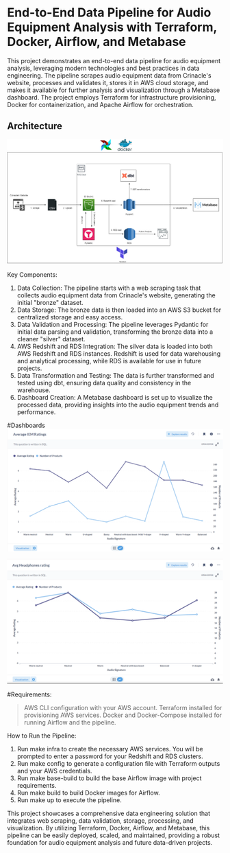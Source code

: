 # End-to-End Data Pipeline for Audio Equipment Analysis with Terraform, Docker, Airflow, and Metabase

This project demonstrates an end-to-end data pipeline for audio equipment analysis, leveraging modern technologies and best practices in data engineering. The pipeline scrapes audio equipment data from Crinacle's website, processes and validates it, stores it in AWS cloud storage, and makes it available for further analysis and visualization through a Metabase dashboard. The project employs Terraform for infrastructure provisioning, Docker for containerization, and Apache Airflow for orchestration.

## Architecture

![Architecture Diagram](images/audiophile-flowchart.jpg)


Key Components:

1. Data Collection: The pipeline starts with a web scraping task that collects audio equipment data from Crinacle's website, generating the initial "bronze" dataset.
2. Data Storage: The bronze data is then loaded into an AWS S3 bucket for centralized storage and easy access.
3. Data Validation and Processing: The pipeline leverages Pydantic for initial data parsing and validation, transforming the bronze data into a cleaner "silver" dataset.
4. AWS Redshift and RDS Integration: The silver data is loaded into both AWS Redshift and RDS instances. Redshift is used for data warehousing and analytical processing, while RDS is available for use in future projects.
5. Data Transformation and Testing: The data is further transformed and tested using dbt, ensuring data quality and consistency in the warehouse.
6. Dashboard Creation: A Metabase dashboard is set up to visualize the processed data, providing insights into the audio equipment trends and performance.

#Dashboards
![Architecture Diagram](images/average_iem_ratings.png)

![Architecture Diagram](images/avg_headphones_rating.png)

#Requirements:

> AWS CLI configuration with your AWS account.
> Terraform installed for provisioning AWS services.
> Docker and Docker-Compose installed for running Airflow and the pipeline.

How to Run the Pipeline:

1. Run make infra to create the necessary AWS services. You will be prompted to enter a password for your Redshift and RDS clusters.
2. Run make config to generate a configuration file with Terraform outputs and your AWS credentials.
3. Run make base-build to build the base Airflow image with project requirements.
4. Run make build to build Docker images for Airflow.
5. Run make up to execute the pipeline.

This project showcases a comprehensive data engineering solution that integrates web scraping, data validation, storage, processing, and visualization. By utilizing Terraform, Docker, Airflow, and Metabase, this pipeline can be easily deployed, scaled, and maintained, providing a robust foundation for audio equipment analysis and future data-driven projects.
